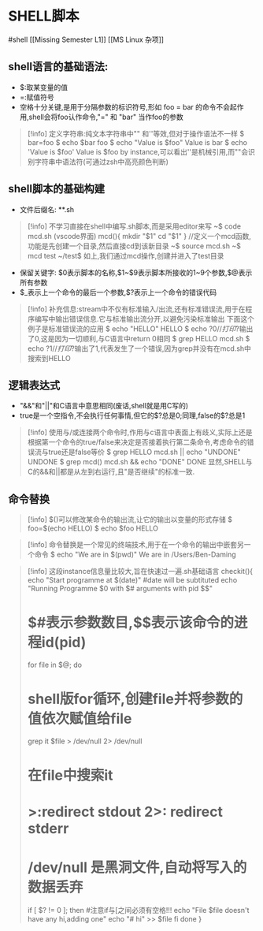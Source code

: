 # SHELL脚本
#shell [[Missing Semester L1]] [[MS Linux 杂项]] 
## shell语言的基础语法:
- $:取某变量的值
- =:赋值符号
- 空格十分关键,是用于分隔参数的标识符号,形如
	foo = bar
 的命令不会起作用,shell会将foo认作命令,"=" 和 "bar" 当作foo的参数
 >[!info] 定义字符串:纯文本字符串中"" 和''等效,但对于操作语法不一样
	 $ bar=foo
	 $ echo $bar
	 foo
	 $ echo "Value is $foo"
	 Value is bar
	 $ echo 'Value is $foo'
	 Value is $foo
by instance,可以看出''是机械引用,而""会识别字符串中语法符(可通过zsh中高亮颜色判断)
## shell脚本的基础构建
- 文件后缀名: **.sh
>[!info] 不学习直接在shell中编写.sh脚本,而是采用editor来写
	~$ code mcd.sh
		(vscode界面)
		mcd(){
			mkdir "$1"
			cd "$1"
		} //定义一个mcd函数,功能是先创建一个目录,然后直接cd到该新目录
	~$ source mcd.sh
	~$ mcd test
	~/test$
如上,我们通过mcd操作,创建并进入了test目录
- 保留关键字: \$0表示脚本的名称,\$1~\$9表示脚本所接收的1~9个参数,\$@表示所有参数
- \$\_表示上一个命令的最后一个参数,\$?表示上一个命令的错误代码
>[!info] 补充信息:stream中不仅有标准输入/出流,还有标准错误流,用于在程序编写中输出错误信息.它与标准输出流分开,以避免污染标准输出
下面这个例子是标准错误流的应用
	$ echo "HELLO"
	HELLO
	$ echo $?
	0    //打印$?输出了0,这是因为一切顺利,与C语言中return 0相同
	$ grep HELLO mcd.sh
	$ echo $?
	1    //打印$?输出了1,代表发生了一个错误,因为grep并没有在mcd.sh中搜索到HELLO

## 逻辑表达式
- "&&"和"||"和C语言中意思相同(废话,shell就是用C写的)
- true是一个空指令,不会执行任何事情,但它的\$?总是0;同理,false的\$?总是1
>[!info] 使用与/或连接两个命令时,作用与c语言中表面上有歧义,实际上还是根据第一个命令的true/false来决定是否接着执行第二条命令,考虑命令的错误流与true还是false等价
>	$ grep HELLO mcd.sh || echo "UNDONE"
>	UNDONE
>	$ grep mcd() mcd.sh && echo "DONE" 
>	DONE
>显然,SHELL与C的&&和||都是从左到右运行,且"是否继续"的标准一致.

## 命令替换
>[!info] \$()可以修改某命令的输出流,让它的输出以变量的形式存储
>	$ foo=$(echo HELLO)
>	$ echo $foo
>	HELLO

>[!info] 命令替换是一个常见的终端技术,用于在一个命令的输出中嵌套另一个命令
>	$ echo "We are in $(pwd)"
>	We are in /Users/Ben-Daming

>[!info] 这段instance信息量比较大,旨在快速过一遍.sh基础语言
>	checkit(){
>	echo "Start programme at $(date)" #date will be subtituted
>	echo "Running Programme $0 with $# arguments with pid $$"
>	# $#表示参数数目,$$表示该命令的进程id(pid)
>	for file in $@; do
>	# shell版for循环,创建file并将参数的值依次赋值给file
>	grep it $file > /dev/null 2> /dev/null
>	# 在file中搜索it
>	# >:redirect stdout 2>: redirect stderr
>	# /dev/null 是黑洞文件,自动将写入的数据丢弃
>	if [ $? != 0 ]; then #注意if与[之间必须有空格!!!
>	echo "File $file doesn't have any hi,adding one"
>	echo "# hi" >> $file
>	fi
>	done
>	}
